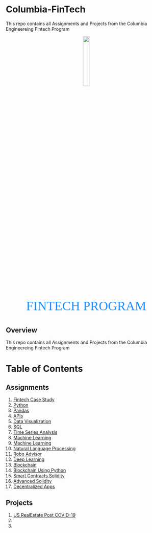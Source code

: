 # Columbia-FinTech

This repo contains all Assignments and Projects from the Columbia Engineereing Fintech Program

<p align="center"><img width=20% src="images/columbia_engineering.gif"></p>

<p align="center" style="color:DodgerBlue; font-family:cambria; font-variant: normal; font-size:30pt">FINTECH PROGRAM
</p>

## **Overview**
This repo contains all Assignments and Projects from the Columbia Engineereing Fintech Program

# **Table of Contents**

## Assignments
1. [Fintech Case Study](https://github.com/ymali001/Apple_Card)
2. [Python](https://github.com/ymali001/Python) 
3. [Pandas](https://github.com/ymali001/A-Whale-Off-the-Port-folio)
4. [APIs](https://github.com/ymali001/API)
5. [Data Visualization](https://github.com/ymali001/PyViz)
6. [SQL]()
7. [Time Series Analysis](https://github.com/ymali001/Time_Series)
8. [Machine Learning](https://github.com/ymali001/Machine_Learning_Classification) 
9. [Machine Learning](https://github.com/ymali001/Machine_Learning_Classification) 
10. [Natural Language Processing](https://github.com/ymali001/Natural_Language_Processing)
11. [Robo Advisor](https://github.com/ymali001/AWS)
12. [Deep Learning](https://github.com/ymali001/DeepLearning) 
13. [Blockchain]()
14. [Blockchain Using Python]()
15. [Smart Contracts Solidity]()
16. [Advanced Solidity]()
17. [Decentralized Apps]()

## Projects
1. [US RealEstate Post COVID-19](https://github.com/valleriia/Project1-US-Real-Estate-Analysis)
2. []()
3. []()
